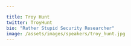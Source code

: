 ```yaml
---

title: Troy Hunt
twitter: TroyHunt
bio: "Rather Stupid Security Researcher"
image: /assets/images/speakers/troy_hunt.jpg
---
```

